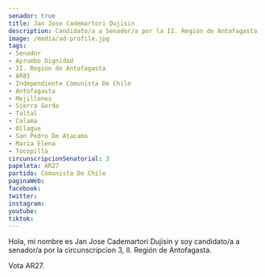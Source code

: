 ```yaml
---
senador: true
title: Jan Jose Cademartori Dujisin
description: Candidato/a a Senador/a por la II. Región de Antofagasta
image: /media/ad-profile.jpg
tags:
- Senador
- Apruebo Dignidad
- II. Región de Antofagasta
- AR81
- Independiente Comunista De Chile
- Antofagasta
- Mejillones
- Sierra Gorda
- Taltal
- Calama
- Ollague
- San Pedro De Atacama
- Maria Elena
- Tocopilla
circunscripcionSenatorial: 3
papeleta: AR27
partido: Comunista De Chile
paginaWeb:
facebook:
twitter:
instagram:
youtube:
tiktok:
---
```

Hola, mi nombre es Jan Jose Cademartori Dujisin y soy candidato/a a senador/a por la circunscripcion 3, II. Región de Antofagasta.

Vota AR27.
